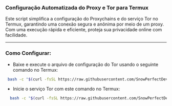### Configuração Automatizada do Proxy e Tor para Termux

Este script simplifica a configuração do Proxychains e do serviço Tor no Termux, garantindo uma conexão segura e anônima por meio de um proxy. Com uma execução rápida e eficiente, proteja sua privacidade online com facilidade.

---

### Como Configurar:

* Baixe e execute o arquivo de configuração do Tor usando o seguinte comando no Termux:
```bash 
 bash -c "$(curl -fsSL https://raw.githubusercontent.com/SnowPerfectDev/Proxy-config/main/secure_proxy_config.sh)"
```
* Inicie o serviço Tor com este comando no Termux:
```bash 
  bash -c "$(curl -fsSL https://raw.githubusercontent.com/SnowPerfectDev/Proxy-config/main/StartTor.sh)"
```

